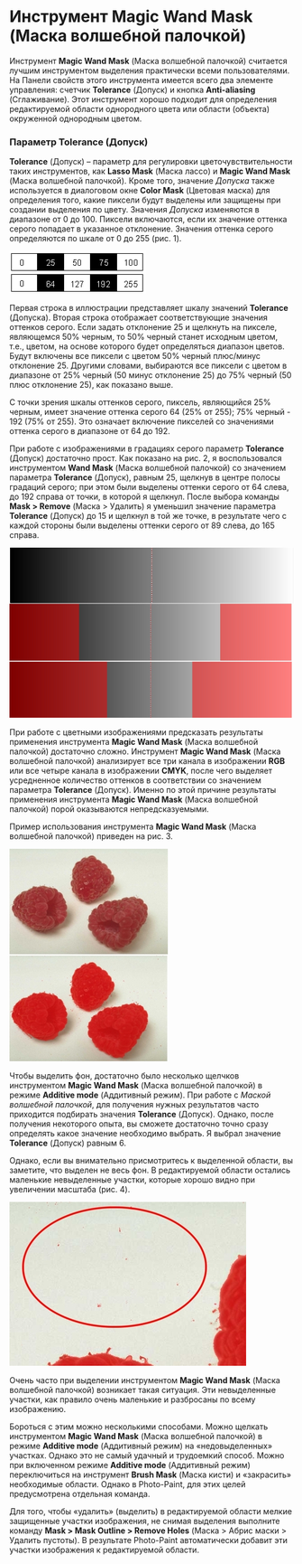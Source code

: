 # Инструмент Magic Wand Mask (Маска волшебной палочкой)

Инструмент **Magic Wand Mask** (Маска волшебной палочкой) считается лучшим инструментом выделения практически всеми пользователями. На Панели свойств этого инструмента имеется всего два элементе управления: счетчик **Tolerance** (Допуск) и кнопка **Anti-aliasing** (Сглаживание). Этот инструмент хорошо подходит для определения редактируемой области однородного цвета или области (объекта) окруженной однородным цветом.

### Параметр Tolerance (Допуск)

**Tolerance** (Допуск) – параметр для регулировки цветочувствительности таких инструментов, как **Lasso Mask** (Маска лассо) и **Magic Wand Mask** (Маска волшебной палочкой). Кроме того, значение _Допуска_ также используется в диалоговом окне **Color Mask** (Цветовая маска) для определения того, какие пиксели будут выделены или защищены при создании выделения по цвету. Значения _Допуска_ изменяются в диапазоне от 0 до 100\. Пиксели включаются, если их значение оттенка серого попадает в указанное отклонение. Значения оттенка серого определяются по шкале от 0 до 255 (рис. 1).

![Инструмент Magic Wand Mask (Маска волшебной палочкой)](./be991e61-8ce0-495c-a250-94463d6a0083.jpg)

Первая строка в иллюстрации представляет шкалу значений **Tolerance** (Допуска). Вторая строка отображает соответствующие значения оттенков серого. Если задать отклонение 25 и щелкнуть на пикселе, являющемся 50% черным, то 50% черный станет исходным цветом, т.е., цветом, на основе которого будет определяться диапазон цветов. Будут включены все пиксели с цветом 50% черный плюс/минус отклонение 25\. Другими словами, выбираются все пиксели с цветом в диапазоне от 25% черный (50 минус отклонение 25) до 75% черный (50 плюс отклонение 25), как показано выше.

С точки зрения шкалы оттенков серого, пиксель, являющийся 25% черным, имеет значение оттенка серого 64 (25% от 255); 75% черный - 192 (75% от 255). Это означает включение пикселей со значениями оттенка серого в диапазоне от 64 до 192.

При работе с изображениями в градациях серого параметр **Tolerance** (Допуск) достаточно прост. Как показано на рис. 2, я воспользовался инструментом **Wand Mask** (Маска волшебной палочкой) со значением параметра **Tolerance** (Допуск), равным 25, щелкнув в центре полосы градаций серого; при этом были выделены оттенки серого от 64 слева, до 192 справа от точки, в которой я щелкнул. После выбора команды **Mask > Remove** (Маска > Удалить) я уменьшил значение параметра **Tolerance** (Допуск) до 15 и щелкнул в той же точке, в результате чего с каждой стороны были выделены оттенки серого от 89 слева, до 165 справа.

![Инструмент Magic Wand Mask (Маска волшебной палочкой)](./6c775c16-f8e8-422a-8c79-1f5e8650975d.jpg)

При работе с цветными изображениями предсказать результаты применения инструмента **Magic Wand Mask** (Маска волшебной палочкой) достаточно сложно. Инструмент **Magic Wand Mask** (Маска волшебной палочкой) анализирует все три канала в изображении **RGB** или все четыре канала в изображении **CMYK**, после чего выделяет усредненное количество оттенков в соответствии со значением параметра **Tolerance** (Допуск). Именно по этой причине результаты применения инструмента **Magic Wand Mask** (Маска волшебной палочкой) порой оказываются непредсказуемыми.

Пример использования инструмента **Magic Wand Mask** (Маска волшебной палочкой) приведен на рис. 3.

![Инструмент Magic Wand Mask (Маска волшебной палочкой)](./472d6f28-fca4-4935-8de6-b6f1a0b963b3.jpg)

Чтобы выделить фон, достаточно было несколько щелчков инструментом **Magic Wand Mask** (Маска волшебной палочкой) в режиме **Additive mode** (Аддитивный режим). При работе с _Маской волшебной палочкой_, для получения нужных результатов часто приходится подбирать значения **Tolerance** (Допуск). Однако, после получения некоторого опыта, вы сможете достаточно точно сразу определять какое значение необходимо выбрать. Я выбрал значение **Tolerance** (Допуск) равным 6.

Однако, если вы внимательно присмотритесь к выделенной области, вы заметите, что выделен не весь фон. В редактируемой области остались маленькие невыделенные участки, которые хорошо видно при увеличении масштаба (рис. 4).

![Инструмент Magic Wand Mask (Маска волшебной палочкой)](./0c9570a8-0fd6-4716-af6f-c5838cb1a1b1.jpg)

Очень часто при выделении инструментом **Magic Wand Mask** (Маска волшебной палочкой) возникает такая ситуация. Эти невыделенные участки, как правило очень маленькие и разбросаны по всему изображению.

Бороться с этим можно несколькими способами. Можно щелкать инструментом **Magic Wand Mask** (Маска волшебной палочкой) в режиме **Additive mode** (Аддитивный режим) на «недовыделенных» участках. Однако это не самый удачный и трудоемкий способ. Можно при включенном режиме **Additive mode** (Аддитивный режим) переключиться на инструмент **Brush Mask** (Маска кисти) и «закрасить» необходимые области. Однако в Photo-Paint, для этих целей предусмотрена отдельная команда.

Для того, чтобы «удалить» (выделить) в редактируемой области мелкие защищенные участки изображения, не снимая выделения выполните команду **Mask > Mask Outline > Remove Holes** (Маска > Абрис маски > Удалить пустоты). В результате Photo-Paint автоматически добавит эти участки изображения к редактируемой области.